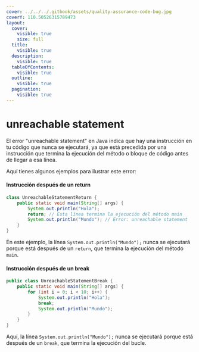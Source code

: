 ```yaml
---
cover: ../../../.gitbook/assets/quality-assurance-code-bug.jpg
coverY: 110.50526315789473
layout:
  cover:
    visible: true
    size: full
  title:
    visible: true
  description:
    visible: true
  tableOfContents:
    visible: true
  outline:
    visible: true
  pagination:
    visible: true
---
```


# unreachable statement

El error "unreachable statement" en Java indica que hay una instrucción en tu código que nunca se ejecutará, ya que está precedida por una instrucción que termina la ejecución del método o bloque de código antes de llegar a esa línea.

Aquí tienes algunos ejemplos para ilustrar este error:

#### Instrucción después de un return

```java
class UnreachableStatementReturn {
    public static void main(String[] args) {
        System.out.println("Hola");
        return; // Esta línea termina la ejecución del método main
        System.out.println("Mundo"); // Error: unreachable statement
    }
}
```

En este ejemplo, la línea `System.out.println("Mundo");` nunca se ejecutará porque está después de un `return`, que termina la ejecución del método `main`.

#### Instrucción después de un break

```java
public class UnreachableStatementBreak {
    public static void main(String[] args) {
        for (int i = 0; i < 10; i++) {
            System.out.println("Hola");
            break;
            System.out.println("Mundo");
        }
    }
}
```

Aquí, la línea `System.out.println("Mundo");` nunca se ejecutará porque está después de un `break`, que termina la ejecución del bucle.
